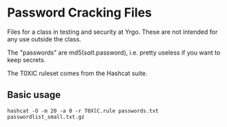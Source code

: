 # Password Cracking Files

Files for a class in testing and security at Yrgo. These are not intended for any use outside the class.

The "passwords" are md5($salt.$password), i.e. pretty useless if you want to keep secrets.

The T0XlC ruleset comes from the Hashcat suite.

## Basic usage

```
hashcat -O -m 20 -a 0 -r T0XlC.rule passwords.txt passwordlist_small.txt.gz
```
